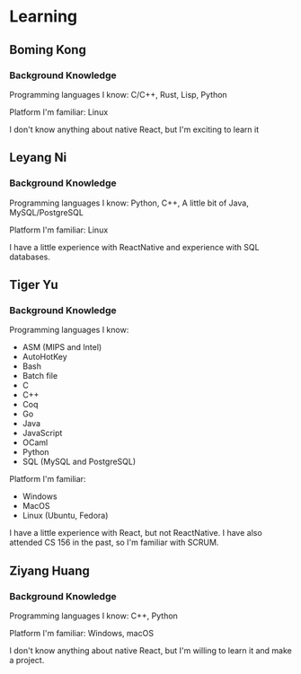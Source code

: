 # Learning

## Boming Kong

### Background Knowledge

Programming languages I know: C/C++, Rust, Lisp, Python

Platform I'm familiar: Linux

I don't know anything about native React, but I'm exciting to learn it

## Leyang Ni

### Background Knowledge
Programming languages I know: Python, C++, A little bit of Java, MySQL/PostgreSQL

Platform I'm familiar: Linux

I have a little experience with ReactNative and experience with SQL databases. 


## Tiger Yu

### Background Knowledge

Programming languages I know:
- ASM (MIPS and Intel)
- AutoHotKey
- Bash
- Batch file
- C
- C++
- Coq
- Go
- Java
- JavaScript
- OCaml
- Python
- SQL (MySQL and PostgreSQL)

Platform I'm familiar:
- Windows
- MacOS
- Linux (Ubuntu, Fedora)

I have a little experience with React, but not ReactNative. I have also attended CS 156 in the past,
so I'm familiar with SCRUM.

## Ziyang Huang

### Background Knowledge
Programming languages I know: C++, Python

Platform I'm familiar: Windows, macOS

I don't know anything about native React, but I'm willing to learn it and make a project.
